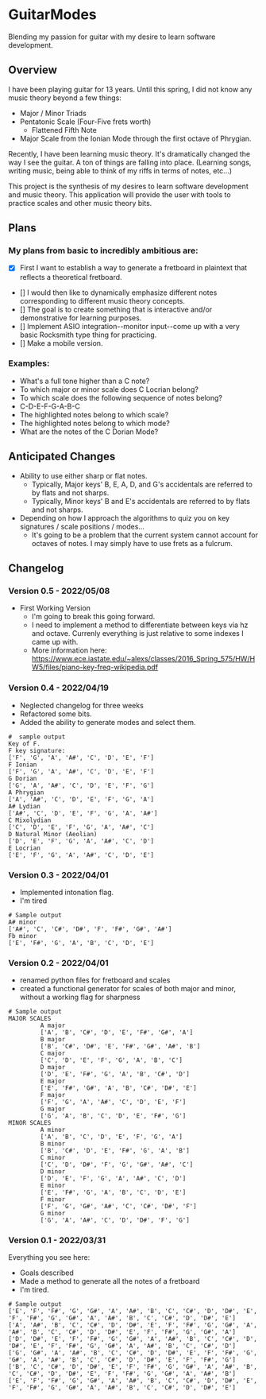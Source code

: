 # GuitarModes
Blending my passion for guitar with my desire to learn software development.

## Overview
I have been playing guitar for 13 years. Until this spring, I did not know any music theory beyond a few things:
* Major / Minor Triads
* Pentatonic Scale (Four-Five frets worth)
  * Flattened Fifth Note
* Major Scale from the Ionian Mode through the first octave of Phrygian.

Recently, I have been learning music theory. It's dramatically changed the way I see the guitar. A ton of things are falling into place. (Learning songs, writing music, being able to think of my riffs in terms of notes, etc...)

This project is the synthesis of my desires to learn software development and music theory. This application will provide the user with tools to practice scales and other music theory bits.

## Plans
### My plans from basic to incredibly ambitious are:
 - [x] First I want to establish a way to generate a fretboard in plaintext that reflects a theoretical fretboard.
 - [] I would then like to dynamically emphasize different notes corresponding to different music theory concepts.
 - [] The goal is to create something that is interactive and/or demonstrative for learning purposes.
 - [] Implement ASIO integration--monitor input--come up with a very basic Rocksmith type thing for practicing.
 - [] Make a mobile version.

### Examples:
* What's a full tone higher than a C note?
* To which major or minor scale does C Locrian belong?
* To which scale does the following sequence of notes belong? 
 * C-D-E-F-G-A-B-C
* The highlighted notes belong to which scale?
* The highlighted notes belong to which mode?
* What are the notes of the C Dorian Mode?

## Anticipated Changes
* Ability to use either sharp or flat notes. 
  * Typically, Major keys' B, E, A, D, and G's accidentals are referred to by flats and not sharps.
  * Typically, Minor keys' B and E's accidentals are referred to by flats and not sharps.
* Depending on how I approach the algorithms to quiz you on key signatures / scale positions / modes...
  * It's going to be a problem that the current system cannot account for octaves of notes. I may simply have to use frets as a fulcrum.

## Changelog

### Version 0.5 - 2022/05/08
* First Working Version
  * I'm going to break this going forward.
  * I need to implement a method to differentiate between keys via hz and octave. Currenly everything is just relative to some indexes I came up with.
  * More information here: https://www.ece.iastate.edu/~alexs/classes/2016_Spring_575/HW/HW5/files/piano-key-freq-wikipedia.pdf 


### Version 0.4 - 2022/04/19
* Neglected changelog for three weeks
* Refactored some bits.
* Added the ability to generate modes and select them.

```
#  sample output
Key of F.
F key signature: 
['F', 'G', 'A', 'A#', 'C', 'D', 'E', 'F']
F Ionian
['F', 'G', 'A', 'A#', 'C', 'D', 'E', 'F']
G Dorian
['G', 'A', 'A#', 'C', 'D', 'E', 'F', 'G']
A Phrygian
['A', 'A#', 'C', 'D', 'E', 'F', 'G', 'A']
A# Lydian
['A#', 'C', 'D', 'E', 'F', 'G', 'A', 'A#']
C Mixolydian
['C', 'D', 'E', 'F', 'G', 'A', 'A#', 'C']
D Natural Minor (Aeolian)
['D', 'E', 'F', 'G', 'A', 'A#', 'C', 'D']
E Locrian
['E', 'F', 'G', 'A', 'A#', 'C', 'D', 'E']
```

### Version 0.3 - 2022/04/01
* Implemented intonation flag.
* I'm tired

```
# Sample output
A# minor
['A#', 'C', 'C#', 'D#', 'F', 'F#', 'G#', 'A#']
Fb minor
['E', 'F#', 'G', 'A', 'B', 'C', 'D', 'E']
```


### Version 0.2 - 2022/04/01
* renamed python files for fretboard and scales
* created a functional generator for scales of both major and minor, without a working flag for sharpness
```
# Sample output
MAJOR SCALES
         A major
         ['A', 'B', 'C#', 'D', 'E', 'F#', 'G#', 'A']
         B major
         ['B', 'C#', 'D#', 'E', 'F#', 'G#', 'A#', 'B']
         C major
         ['C', 'D', 'E', 'F', 'G', 'A', 'B', 'C']
         D major
         ['D', 'E', 'F#', 'G', 'A', 'B', 'C#', 'D']
         E major
         ['E', 'F#', 'G#', 'A', 'B', 'C#', 'D#', 'E']
         F major
         ['F', 'G', 'A', 'A#', 'C', 'D', 'E', 'F']
         G major
         ['G', 'A', 'B', 'C', 'D', 'E', 'F#', 'G']
MINOR SCALES
         A minor
         ['A', 'B', 'C', 'D', 'E', 'F', 'G', 'A']
         B minor
         ['B', 'C#', 'D', 'E', 'F#', 'G', 'A', 'B']
         C minor
         ['C', 'D', 'D#', 'F', 'G', 'G#', 'A#', 'C']
         D minor
         ['D', 'E', 'F', 'G', 'A', 'A#', 'C', 'D']
         E minor
         ['E', 'F#', 'G', 'A', 'B', 'C', 'D', 'E']
         F minor
         ['F', 'G', 'G#', 'A#', 'C', 'C#', 'D#', 'F']
         G minor
         ['G', 'A', 'A#', 'C', 'D', 'D#', 'F', 'G']
```

### Version 0.1 - 2022/03/31
Everything you see here:
* Goals described
* Made a method to generate all the notes of a fretboard
* I'm tired.

```
# Sample output
['E', 'F', 'F#', 'G', 'G#', 'A', 'A#', 'B', 'C', 'C#', 'D', 'D#', 'E', 'F', 'F#', 'G', 'G#', 'A', 'A#', 'B', 'C', 'C#', 'D', 'D#', 'E']
['A', 'A#', 'B', 'C', 'C#', 'D', 'D#', 'E', 'F', 'F#', 'G', 'G#', 'A', 'A#', 'B', 'C', 'C#', 'D', 'D#', 'E', 'F', 'F#', 'G', 'G#', 'A']
['D', 'D#', 'E', 'F', 'F#', 'G', 'G#', 'A', 'A#', 'B', 'C', 'C#', 'D', 'D#', 'E', 'F', 'F#', 'G', 'G#', 'A', 'A#', 'B', 'C', 'C#', 'D']
['G', 'G#', 'A', 'A#', 'B', 'C', 'C#', 'D', 'D#', 'E', 'F', 'F#', 'G', 'G#', 'A', 'A#', 'B', 'C', 'C#', 'D', 'D#', 'E', 'F', 'F#', 'G']
['B', 'C', 'C#', 'D', 'D#', 'E', 'F', 'F#', 'G', 'G#', 'A', 'A#', 'B', 'C', 'C#', 'D', 'D#', 'E', 'F', 'F#', 'G', 'G#', 'A', 'A#', 'B']
['E', 'F', 'F#', 'G', 'G#', 'A', 'A#', 'B', 'C', 'C#', 'D', 'D#', 'E', 'F', 'F#', 'G', 'G#', 'A', 'A#', 'B', 'C', 'C#', 'D', 'D#', 'E']
```
